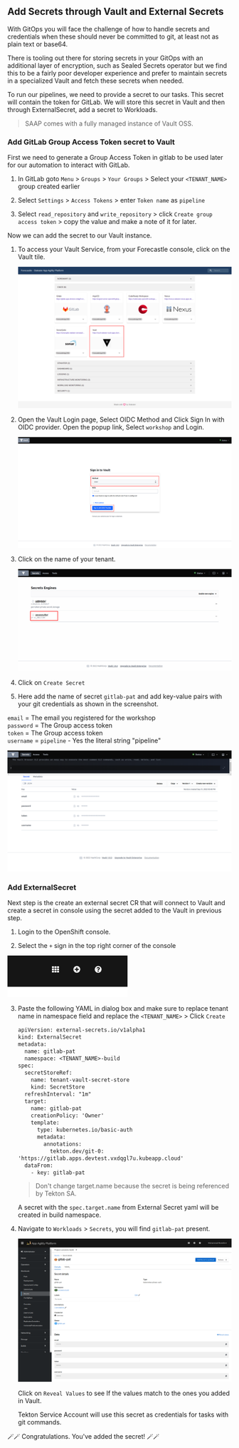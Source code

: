 ## Add Secrets through Vault and External Secrets

With GitOps you will face the challenge of how to handle secrets and credentials when these should never be committed to git, at least not as plain text or base64. 

There is tooling out there for storing secrets in your GitOps with an additional layer of encryption, such as Sealed Secrets operator but we find this to be a fairly poor developer experience and prefer to maintain secrets in a specialized Vault and fetch these secrets when needed.

To run our pipelines, we need to provide a secret to our tasks. This secret will contain the token for GitLab. We will store this secret in Vault and then through ExternalSecret, add a secret to Workloads.

   > SAAP comes with a fully managed instance of Vault OSS. 

### Add GitLab Group Access Token secret to Vault

First we need to generate a Group Access Token in gitlab to be used later for our automation to interact with GitLab.

1. In GitLab goto `Menu` > `Groups` > `Your Groups` > Select your `<TENANT_NAME>` group created earlier

2. Select `Settings` > `Access Tokens` > enter `Token name` as `pipeline`

3. Select `read_repository` and `write_repository` > click `Create group access token` > copy the value and make a note of it for later.

Now we can add the secret to our Vault instance.

1. To access your Vault Service, from your Forecastle console, click on the Vault tile.

    ![Forecastle-Vault](./images/forecastle-vault.png)

2. Open the Vault Login page, Select OIDC Method and Click Sign In with OIDC provider. Open the popup link, Select `workshop` and Login.

    ![Vault-login](./images/vault-login.png)  

2. Click on the name of your tenant. 

    ![Vault-folder](./images/vault-logged-in.png)

3. Click on `Create Secret`

4. Here add the name of secret `gitlab-pat` and add key-value pairs with your git credentials as shown in the screenshot. 

`email` = The email you registered for the workshop  
`password` = The Group access token  
`token` = The Group access token  
`username` = `pipeline` - Yes the literal string "pipeline"


  ![gitlab-pat-secret](./images/gitlab-pat-secret.png)

### Add ExternalSecret

Next step is the create an external secret CR that will connect to Vault and create a secret in console using the secret added to the Vault in previous step. 

1. Login to the OpenShift console. 

2. Select the `+` sign in the top right corner of the console

  ![the-plus-sign](./images/the-plus-sign.png)

3. Paste the following YAML in dialog box and make sure to replace tenant name in namespace field and replace the `<TENANT_NAME>` > Click `Create`

    ```
    apiVersion: external-secrets.io/v1alpha1
    kind: ExternalSecret
    metadata:
      name: gitlab-pat
      namespace: <TENANT_NAME>-build
    spec:
      secretStoreRef:
        name: tenant-vault-secret-store
        kind: SecretStore
      refreshInterval: "1m"
      target:
        name: gitlab-pat
        creationPolicy: 'Owner'
        template:
          type: kubernetes.io/basic-auth
          metadata:
            annotations:
              tekton.dev/git-0: 'https://gitlab.apps.devtest.vxdqgl7u.kubeapp.cloud'
      dataFrom:
        - key: gitlab-pat
    ```
  
    > Don't change target.name because the secret is being referenced by Tekton SA.

    A secret with the `spec.target.name` from External Secret yaml will be created in build namespace.  

4. Navigate to `Workloads` > `Secrets`, you will find `gitlab-pat` present.

    ![external-secret-secret](./images/external-secret-secret.png)
 
    Click on `Reveal Values` to see If the values match to the ones you added in Vault.

    Tekton Service Account will use this secret as credentials for tasks with git commands.  
 
🪄🪄 Congratulations. You've added the secret! 🪄🪄
 